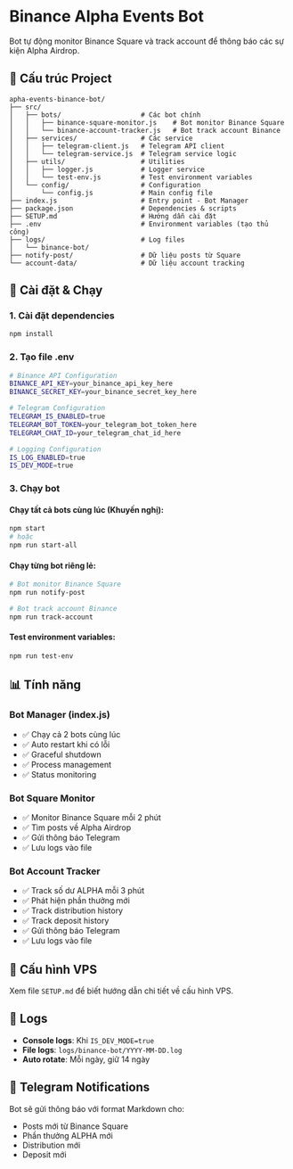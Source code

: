# Binance Alpha Events Bot

Bot tự động monitor Binance Square và track account để thông báo các sự kiện Alpha Airdrop.

## 📁 Cấu trúc Project

```
apha-events-binance-bot/
├── src/
│   ├── bots/                    # Các bot chính
│   │   ├── binance-square-monitor.js    # Bot monitor Binance Square
│   │   └── binance-account-tracker.js   # Bot track account Binance
│   ├── services/                # Các service
│   │   ├── telegram-client.js   # Telegram API client
│   │   └── telegram-service.js  # Telegram service logic
│   ├── utils/                   # Utilities
│   │   ├── logger.js            # Logger service
│   │   └── test-env.js          # Test environment variables
│   └── config/                  # Configuration
│       └── config.js            # Main config file
├── index.js                     # Entry point - Bot Manager
├── package.json                 # Dependencies & scripts
├── SETUP.md                     # Hướng dẫn cài đặt
├── .env                         # Environment variables (tạo thủ công)
├── logs/                        # Log files
│   └── binance-bot/
├── notify-post/                 # Dữ liệu posts từ Square
└── account-data/                # Dữ liệu account tracking
```

## 🚀 Cài đặt & Chạy

### 1. Cài đặt dependencies

```bash
npm install
```

### 2. Tạo file .env

```bash
# Binance API Configuration
BINANCE_API_KEY=your_binance_api_key_here
BINANCE_SECRET_KEY=your_binance_secret_key_here

# Telegram Configuration
TELEGRAM_IS_ENABLED=true
TELEGRAM_BOT_TOKEN=your_telegram_bot_token_here
TELEGRAM_CHAT_ID=your_telegram_chat_id_here

# Logging Configuration
IS_LOG_ENABLED=true
IS_DEV_MODE=true
```

### 3. Chạy bot

#### Chạy tất cả bots cùng lúc (Khuyến nghị):

```bash
npm start
# hoặc
npm run start-all
```

#### Chạy từng bot riêng lẻ:

```bash
# Bot monitor Binance Square
npm run notify-post

# Bot track account Binance
npm run track-account
```

#### Test environment variables:

```bash
npm run test-env
```

## 📊 Tính năng

### Bot Manager (index.js)

- ✅ Chạy cả 2 bots cùng lúc
- ✅ Auto restart khi có lỗi
- ✅ Graceful shutdown
- ✅ Process management
- ✅ Status monitoring

### Bot Square Monitor

- ✅ Monitor Binance Square mỗi 2 phút
- ✅ Tìm posts về Alpha Airdrop
- ✅ Gửi thông báo Telegram
- ✅ Lưu logs vào file

### Bot Account Tracker

- ✅ Track số dư ALPHA mỗi 3 phút
- ✅ Phát hiện phần thưởng mới
- ✅ Track distribution history
- ✅ Track deposit history
- ✅ Gửi thông báo Telegram
- ✅ Lưu logs vào file

## 🔧 Cấu hình VPS

Xem file `SETUP.md` để biết hướng dẫn chi tiết về cấu hình VPS.

## 📝 Logs

- **Console logs**: Khi `IS_DEV_MODE=true`
- **File logs**: `logs/binance-bot/YYYY-MM-DD.log`
- **Auto rotate**: Mỗi ngày, giữ 14 ngày

## 🔔 Telegram Notifications

Bot sẽ gửi thông báo với format Markdown cho:

- Posts mới từ Binance Square
- Phần thưởng ALPHA mới
- Distribution mới
- Deposit mới
